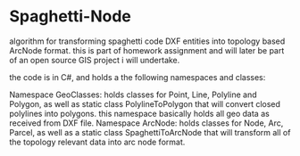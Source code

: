 Spaghetti-Node
==============

algorithm for transforming spaghetti code DXF entities into topology based ArcNode format.
this is part of homework assignment and will later be part of an open source GIS project i will undertake.

the code is in C#, and holds a the following namespaces and classes:

Namespace GeoClasses: holds classes for Point, Line, Polyline and Polygon,
                      as well as static class PolylineToPolygon that will convert closed polylines
                      into polygons. this namespace basically holds all geo data as received from DXF file.
Namespace ArcNode: holds classes for Node, Arc, Parcel, as well as a static class SpaghettiToArcNode
                   that will transform all of the topology relevant data into arc node format.